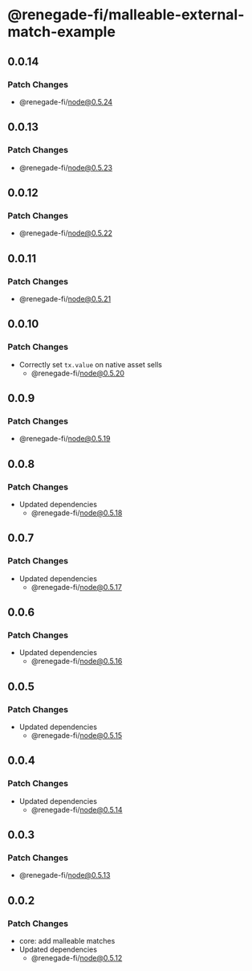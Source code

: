 # @renegade-fi/malleable-external-match-example

## 0.0.14

### Patch Changes

- @renegade-fi/node@0.5.24

## 0.0.13

### Patch Changes

- @renegade-fi/node@0.5.23

## 0.0.12

### Patch Changes

- @renegade-fi/node@0.5.22

## 0.0.11

### Patch Changes

- @renegade-fi/node@0.5.21

## 0.0.10

### Patch Changes

- Correctly set `tx.value` on native asset sells
  - @renegade-fi/node@0.5.20

## 0.0.9

### Patch Changes

- @renegade-fi/node@0.5.19

## 0.0.8

### Patch Changes

- Updated dependencies
  - @renegade-fi/node@0.5.18

## 0.0.7

### Patch Changes

- Updated dependencies
  - @renegade-fi/node@0.5.17

## 0.0.6

### Patch Changes

- Updated dependencies
  - @renegade-fi/node@0.5.16

## 0.0.5

### Patch Changes

- Updated dependencies
  - @renegade-fi/node@0.5.15

## 0.0.4

### Patch Changes

- Updated dependencies
  - @renegade-fi/node@0.5.14

## 0.0.3

### Patch Changes

- @renegade-fi/node@0.5.13

## 0.0.2

### Patch Changes

- core: add malleable matches
- Updated dependencies
  - @renegade-fi/node@0.5.12
